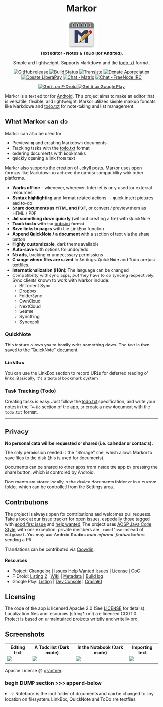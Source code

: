 <!-- markdownlint-disable MD033 MD041 MD002 -->

<div align="center">
  <h1>Markor</h1>
  <img src="./app/src/main/ic_launcher-web.png" width="100">
  <br />
  <b>Text editor - Notes &amp; ToDo (for Android)</b>.
  <p>Simple and lightweight. Supports Markdown and the <a href="http://todotxt.org/">todo.txt</a> format.</p>

[![GitHub release](https://img.shields.io/github/tag/gsantner/markor.svg)](https://github.com/gsantner/markor/releases)
[![Build Status](https://travis-ci.org/gsantner/markor.svg?branch=master)](https://travis-ci.org/gsantner/markor)
[![Translate](https://img.shields.io/badge/crowdin-translate-green.svg)](https://crowdin.com/project/markor/invite)
[![Donate Appreciation](https://img.shields.io/badge/donate-appreciation-orange.svg)](https://gsantner.net/supportme/?project=markor&source=readme)
[![Donate LiberaPay](https://img.shields.io/badge/donate-liberapay-orange.svg)](https://liberapay.com/gsantner/donate)
[![Chat - Matrix](https://img.shields.io/badge/chat-on%20matrix-blue.svg)](https://matrix.to/#/#markor:matrix.org) [![Chat - FreeNode IRC](https://img.shields.io/badge/chat-on%20irc-blue.svg)](https://kiwiirc.com/client/irc.freenode.net/?nick=markor-anon|?#markor)

  <a href="https://f-droid.org/repository/browse/?fdid=net.gsantner.markor">
    <img src="https://f-droid.org/badge/get-it-on.png" alt="Get it on F-Droid" height="80">
  </a>
  
  <a href="https://play.google.com/store/apps/details?id=net.gsantner.markor">
    <img alt="Get it on Google Play" height="80" src="https://play.google.com/intl/en_us/badges/images/generic/en_badge_web_generic.png" />
  </a>
</div>

</div>

Markor is a text editor for [Android](https://www.android.com/). This project aims to make an editor that is versatile, flexible, and lightweight. Markor utilizes simple markup formats like Markdown and <a href="http://todotxt.org/">todo.txt</a> for note-taking and list management.

## What Markor can do

Markor can also be used for

<ul>
  <li>Previewing and creating Markdown documents</li>
  <li>Tracking tasks with the <a href="http://todotxt.org/">todo.txt</a> format</li>
  <li>ordering documents with bookmarks</li>
  <li>quickly opening a link from text</li>
</ul>

Markor also supports the creation of Jekyll posts.
Markor uses open formats like Markdown to achieve the utmost compatibility with other platforms.

<ul>
  <li><b>Works offline</b> - whenever, wherever. Internet is only used for external resources.</li>
  <li><b>Syntax highlighting</b> and format related actions -- quick insert pictures and to-do</li>
  <li><b>Share documents as HTML and PDF</b>, or convert / preview them as HTML / PDF</li>
  <li><b>Jot something down quickly</b> (without creating a file) with QuickNote</li>
  <li><b>Track tasks</b> with the <a href="http://todotxt.org/">todo.txt</a> format</li>
  <li><b>Save links to pages</b> with the LinkBox function</li>
  <li><b>Append QuickNote / a document</b> with a section of text via the share button</li>
  <li><b>Highly customizable</b>, dark theme available</li>
  <li><b>Auto-save</b> with options for undo/redo</li>
  <li><b>No ads</b>, tracking or unnecessary permissions</b>
  <li><b>Change where files are saved</b> in Settings. QuickNote and Todo are just textfiles.</li>
  <li><b>Internationalization (i18n)</b>: The language can be changed</li>
  <li>Compatibility with sync apps, <i>but</i> they have to do syncing respectively. Sync clients known to work with Markor include:
    <ul>
      <li>BitTorrent Sync</li>
      <li>Dropbox</li>
      <li>FolderSync</li>
      <li>OwnCloud</li>
      <li>NextCloud</li>
      <li>Seafile</li>
      <li>Syncthing</li>
      <li>Syncopoli</li>
    </ul>
  </li>
</ul>
<!-- <br/>👀 These apps may also be in your interest if you like Markor: OneNote, EverNote, Google Keep, Wunderlist, Read-It-Later, Pocket, Epsilon Notes, iA Writer, Todoist, Shaarli, Wallabag, Simple Notes, Simpletask, Share to clipboard, NextCloud Bookmarks, Easy Open Link -->

### QuickNote

This feature allows you to hastily write something down. The text is then saved to the "QuickNote" document.

### LinkBox

You can use the LinkBox section to record URLs for deferred reading of links. Basically, it's a textual bookmark system.

### Task Tracking (Todo)

Creating tasks is easy. Just follow the <a href="http://todotxt.org/">todo.txt</a> specification, and write your notes in the `To-Do` section of the app, or create a new document with the `todo.txt` format.

---

## Privacy<a name="privacy"></a>

<b>No personal data will be requested or shared (i.e. calendar or contacts).</b>

The only permission needed is the "Storage" one, which allows Markor to save files to the disk (this is used for documents).

Documents can be shared to other apps from inside the app by pressing the share button, which is controlled by Android.

Documents are stored locally in the device documents folder or in a custom folder, which can be controlled from the Settings area.

## Contributions

The project is always open for contributions and welcomes pull requests. Take a look at our [issue tracker](https://github.com/gsantner/markor/issues) for open issues, especially those tagged with [good first issue](https://github.com/gsantner/markor/issues?q=is%3Aopen+is%3Aissue+label%3A%22good+first+issue%22) and [help wanted](https://github.com/gsantner/markor/issues?q=is%3Aopen+is%3Aissue+label%3A%22help+wanted%22).
The project uses [AOSP Java Code Style](https://source.android.com/source/code-style#follow-field-naming-conventions), with one exception: private members are `_camelCase` instead of `mBigCamel`. You may use Android Studios _auto reformat feature_ before sending a PR.

Translations can be contributed via [Crowdin](https://crowdin.com/project/markor/invite).

#### Resources

- Project: [Changelog](/CHANGELOG.md) | [Issues](https://github.com/gsantner/markor/issues?q=is%3Aissue+is%3Aopen) [Help Wanted Issues](https://github.com/gsantner/markor/issues?q=is%3Aopen+is%3Aissue+label%3A%22help+wanted%22) | [License](/LICENSE.txt) | [CoC](/CODE_OF_CONDUCT.md)
- F-Droid: [Listing](https://f-droid.org/packages/net.gsantner.markor/) [2](https://f-droid.org/repository/browse/?fdid=net.gsantner.markor) | [Wiki](https://f-droid.org/wiki/page/net.gsantner.markor) | [Metadata](https://gitlab.com/fdroid/fdroiddata/blob/master/metadata/net.gsantner.markor.txt) | [Build log](https://f-droid.org/wiki/page/net.gsantner.markor/lastbuild)
- Google Play: [Listing](https://play.google.com/store/apps/details?id=net.gsantner.markor&utm_source=reporeadme) | [Dev Console](https://play.google.com/apps/publish/?p=net.gsantner.markor&#AppDashboardPlace:p=net.gsantner.markor) | [Crash60](https://play.google.com/apps/publish/?p=net.gsantner.markor&#AndroidMetricsErrorsPlace:p=net.gsantner.markor&appVersion=PRODUCTION&lastReportedRange=LAST_60_DAYS)

## Licensing

The code of the app is licensed Apache 2.0 (See [LICENSE](/LICENSE.txt) for details).  
Localization files and resources (string\*.xml) are licensed CC0 1.0.  
Project is based on unmaintained projects writeily and writeily-pro.

## Screenshots

<table style="width:100%">
  <tr>
    <th>Editing text</th>
    <th>A Todo list (Dark mode)</th>
    <th>In the Notebook (Dark mode)</th>
	<th>Importing text</th>
  </tr>
  <tr>
    <td><img src="https://raw.githubusercontent.com/gsantner/markor-metadata-latest/master/en-US/phoneScreenshots/01.png"></td>
    <td><img src="https://raw.githubusercontent.com/gsantner/markor-metadata-latest/master/en-US/phoneScreenshots/02.png"></td> 
    <td><img src="https://raw.githubusercontent.com/gsantner/markor-metadata-latest/master/en-US/phoneScreenshots/04.png"></td>
	<td><img src="https://raw.githubusercontent.com/gsantner/markor-metadata-latest/master/en-US/phoneScreenshots/06.png"></td>
  </tr>
</table>

<!--
### Notice
-->

Apache License @ [gsantner](https://github.com/gsantner).

### begin DUMP section >>> append-below

  <li>💡 Notebook is the root folder of documents and can be changed to any location on filesystem. LinkBox, QuickNote and ToDo are textfiles</li>
